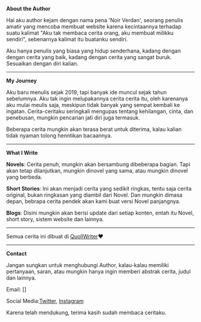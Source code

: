 **About the Author**

Hai aku author kejam dengan nama pena 'Noir Verdan', seorang penulis amatir yang mencoba membuat website karena kecintaannya terhadap suatu kalimat "Aku tak membaca cerita orang, aku membuat milikku sendiri", sebenarnya kalimat itu buatanku sendiri.

Aku hanya penulis yang biasa yang hidup senderhana, kadang dengan dengan cerita yang baik, kadang dengan cerita yang sangat buruk. Sesuaikan dengan diri kalian.

---

**My Journey**

Aku baru menulis sejak 2019, tapi banyak ide muncul sejak tahun sebelumnya. Aku tak ingin melupakannya cerita cerita itu, oleh karenanya aku mulai meulis saja, meskipun tidak banyak yang sempat kembali ke ingatan. Cerita-ceritaku seringkali mengupas tentang kehilangan, cinta, dan penebusan, mungkin pencarian jati diri juga termasuk.

Beberapa cerita mungkin akan terasa berat untuk diterima, kalau kalian tidak nyaman tolong henntikan bacaannya.

---

**What I Write**

**Novels**: Cerita penuh, mungkin akan bersambung dibeberapa bagian. Tapi akan tetap dilanjutkan, mungkin dinovel yang sama, atau mungkin dinovel yang berbeda.

**Short Stories**: Ini akan menjadi cerita yang sedikit ringkas, tentu saja cerita original, bukan ringkasan yang diambil dari Novel. Dan mungkin dimasa depan, bebrapa cerita pendek akan kami buat versi Novel panjangnya.

**Blogs**: Disini mungkin akan berisi update dari setiap konten, entah itu Novel, short story, sistem website dan lainnya.

---

Semua cerita ini dibuat di [QuollWriter](https://quollwriter.com/)❤️

---

**Contact**

Jangan sungkan untuk menghubungi Author, kalau-kalau memiliki pertanyaan, saran, atau mungkin hanya ingin memberi abstrak cerita, judul dan lainnya.

Email: []

Social Media:[Twitter](https://x.com/AuthorNove83836?t=Pcp2EUDH7IJyETf2A5xSKw&s=09), [Instagram](https://www.instagram.com/authornovel527?igsh=aG84eDcxNmJmZXFi)

Karena telah mendukung, terima kasih sudah membaca ceritaku.

